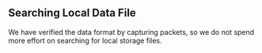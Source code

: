 ## Searching Local Data File

We have verified the data format by capturing packets, so we do not spend more effort on searching for local storage files.
